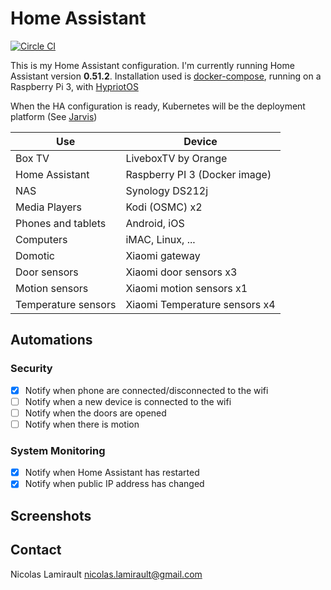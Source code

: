 # Home Assistant

[![Circle CI](https://circleci.com/gh/nlamirault/home-assistant-configuration/tree/master.svg?style=svg)](https://circleci.com/gh/nlamirault/home-assistant-configuration/tree/master)

This is my Home Assistant configuration.
I'm currently running Home Assistant version __0.51.2__. Installation used is [docker-compose](https://docs.docker.com/compose/), running on a Raspberry Pi 3, with [HypriotOS](https://blog.hypriot.com/downloads/)

When the HA configuration is ready, Kubernetes will be the deployment platform (See [Jarvis](https://github.com/zeiot/jarvis))

| Use                    | Device                         |
|------------------------|--------------------------------|
| Box TV                 | LiveboxTV by Orange            |
| Home Assistant         | Raspberry PI 3 (Docker image)  |
| NAS                    | Synology DS212j                |
| Media Players          | Kodi (OSMC) x2                 |
| Phones and tablets     | Android, iOS                   |
| Computers              | iMAC, Linux, ...               |
| Domotic                | Xiaomi gateway                 |
| Door sensors           | Xiaomi door sensors x3         |
| Motion sensors         | Xiaomi motion sensors x1       |
| Temperature sensors    | Xiaomi Temperature sensors x4  |


## Automations

### Security

* [x] Notify when phone are connected/disconnected to the wifi
* [ ] Notify when a new device is connected to the wifi
* [ ] Notify when the doors are opened
* [ ] Notify when there is motion

### System Monitoring

* [x] Notify when Home Assistant has restarted
* [x] Notify when public IP address has changed

## Screenshots



## Contact

Nicolas Lamirault <nicolas.lamirault@gmail.com>
